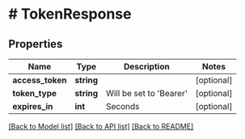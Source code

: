# # TokenResponse

## Properties

Name | Type | Description | Notes
------------ | ------------- | ------------- | -------------
**access_token** | **string** |  | [optional]
**token_type** | **string** | Will be set to &#39;Bearer&#39; | [optional]
**expires_in** | **int** | Seconds | [optional]

[[Back to Model list]](../../README.md#models) [[Back to API list]](../../README.md#endpoints) [[Back to README]](../../README.md)
